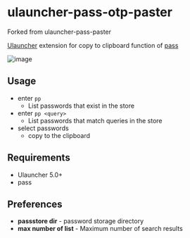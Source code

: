 # ulauncher-pass-otp-paster

Forked from ulauncher-pass-paster

[Ulauncher](https://ulauncher.io/) extension for copy to clipboard function of [pass](https://www.passwordstore.org/)

![image](images/image.gif)

## Usage
- enter `pp`
  - List passwords that exist in the store
- enter `pp <query>`
  - List passwords that match queries in the store
- select passwords
  - copy to the clipboard

## Requirements
- Ulauncher 5.0+
- pass

## Preferences
- **passstore dir** - password storage directory
- **max number of list** - Maximum number of search results
